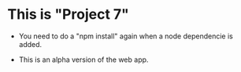 # This is "Project 7"

- You need to do a "npm install" again when a node dependencie is added.

- This is an alpha version of the web app.
